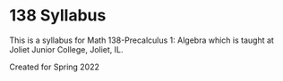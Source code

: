 # 138 Syllabus

This is a syllabus for Math 138-Precalculus 1: Algebra which is taught at Joliet Junior College, Joliet, IL.

Created for Spring 2022